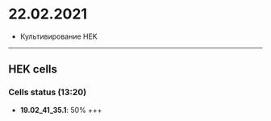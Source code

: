 22.02.2021
==========

- Культивирование HEK

---

## HEK cells
### Cells status (13:20)
- **19.02_41_35.1**: 50% +++